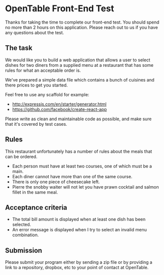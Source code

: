 OpenTable Front-End Test
========================

Thanks for taking the time to complete our front-end test. You should spend no more than 2 hours on this application. Please reach out to us if you have any questions about the test.


## The task

We would like you to build a web application that allows a user to select dishes for two diners from a supplied menu at a restaurant that has some rules for what an acceptable order is.

We've prepared a simple data file which contains a bunch of cuisines and there prices to get you started.

Feel free to use any scaffold for example: 

- http://expressjs.com/en/starter/generator.html 
- https://github.com/facebook/create-react-app


Please write as clean and maintainable code as possible, and make sure that it's covered by test cases.


## Rules

This restaurant unfortunately has a number of rules about the meals that can be ordered.

- Each person must have at least two courses, one of which must be a main.
- Each diner cannot have more than one of the same course.
- There is only one piece of cheesecake left.
- Pierre the snobby waiter will not let you have prawn cocktail and salmon fillet in the same meal.


## Acceptance criteria

- The total bill amount is displayed when at least one dish has been selected.
- An error message is displayed when I try to select an invalid menu combination.


## Submission

Please submit your program either by sending a zip file or by providing a link to a repository, dropbox, etc to your point of contact at OpenTable.


